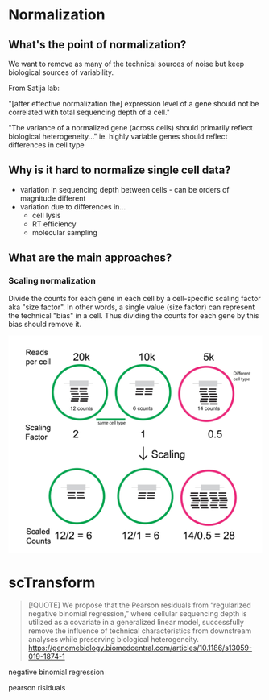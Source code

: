 # Normalization

## What's the point of normalization?

We want to remove as many of the technical sources of noise but keep biological sources of variability.

From Satija lab:

"[after effective normalization the] expression level of a gene should not be correlated with total sequencing depth of a cell."

"The variance of a normalized gene (across cells) should primarily reflect biological heterogeneity..."
ie. highly variable genes should reflect differences in cell type

## Why is it hard to normalize single cell data?

- variation in sequencing depth between cells - can be orders of magnitude different
- variation due to differences in...
    - cell lysis
    - RT efficiency
    - molecular sampling

## What are the main approaches?

### Scaling normalization

Divide the counts for each gene in each cell by a cell-specific scaling factor aka "size factor".
In other words, a single value (size factor) can represent the technical "bias" in a cell. Thus dividing the counts for each gene by this bias should remove it. 

<img src="https://github.com/mniederhuber/hsl-scRNA/blob/04-Normalization/images/scalingFactor.jpg">

# scTransform

>[!QUOTE]
>We propose that the Pearson residuals from “regularized negative binomial regression,” where cellular sequencing depth is utilized as a covariate in a generalized linear model, successfully remove the influence of technical characteristics from downstream analyses while preserving biological heterogeneity. 
>https://genomebiology.biomedcentral.com/articles/10.1186/s13059-019-1874-1

negative binomial regression

pearson risiduals


